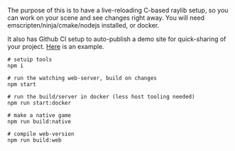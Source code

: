 The purpose of this is to have a live-reloading C-based raylib setup, so you can work on your scene and see changes right away. You will need emscripten/ninja/cmake/nodejs installed, or docker.

It also has Github CI setup to auto-publish a demo site for quick-sharing of your project. [Here](https://konsumer.js.org/raylib-live) is an example.

```
# setuip tools
npm i

# run the watching web-server, build on changes
npm start

# run the build/server in docker (less host tooling needed)
npm run start:docker

# make a native game
npm run build:native

# compile web-version
npm run build:web
```